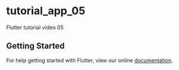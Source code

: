 # tutorial_app_05

Flutter tutorial video 05

## Getting Started

For help getting started with Flutter, view our online
[documentation](https://flutter.io/).
